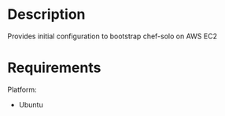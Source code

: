 Description
===========

Provides initial configuration to bootstrap chef-solo on AWS EC2

Requirements
============

Platform:
* Ubuntu

